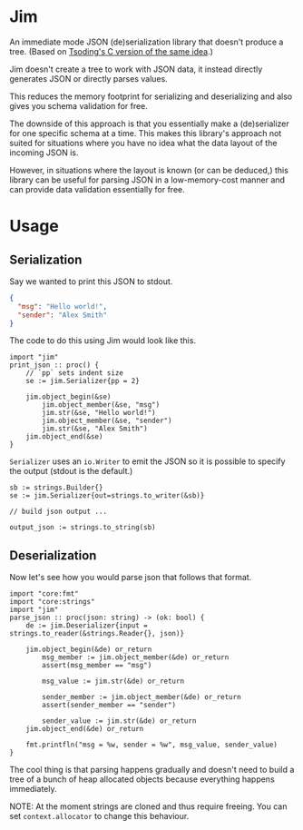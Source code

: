 # Jim

An immediate mode JSON (de)serialization library that doesn't produce a tree. (Based on [Tsoding's C version of the same idea](https://github.com/tsoding/jim).)

Jim doesn't create a tree to work with JSON data, it instead directly generates JSON or directly parses values.

This reduces the memory footprint for serializing and deserializing and also gives you schema validation for free.

The downside of this approach is that you essentially make a (de)serializer for one specific schema at a time. This makes this library's
approach not suited for situations where you have no idea what the data layout of the incoming JSON is.

However, in situations where the layout is known (or can be deduced,) this library can be useful for parsing JSON in a low-memory-cost manner
and can provide data validation essentially for free.

# Usage

## Serialization

Say we wanted to print this JSON to stdout.

```json
{
  "msg": "Hello world!",
  "sender": "Alex Smith"
}
```

The code to do this using Jim would look like this.

```odin
import "jim"
print_json :: proc() {
    // `pp` sets indent size
    se := jim.Serializer{pp = 2}

    jim.object_begin(&se)
        jim.object_member(&se, "msg")
        jim.str(&se, "Hello world!")
        jim.object_member(&se, "sender")
        jim.str(&se, "Alex Smith")
    jim.object_end(&se)
}
```

`Serializer` uses an `io.Writer` to emit the JSON so it is possible to specify the output (stdout is the default.)

```odin
sb := strings.Builder{}
se := jim.Serializer{out=strings.to_writer(&sb)}

// build json output ...

output_json := strings.to_string(sb)
```

## Deserialization

Now let's see how you would parse json that follows that format.

```odin
import "core:fmt"
import "core:strings"
import "jim"
parse_json :: proc(json: string) -> (ok: bool) {
    de := jim.Deserializer{input = strings.to_reader(&strings.Reader{}, json)}
    
    jim.object_begin(&de) or_return
        msg_member := jim.object_member(&de) or_return
        assert(msg_member == "msg")

        msg_value := jim.str(&de) or_return

        sender_member := jim.object_member(&de) or_return
        assert(sender_member == "sender")

        sender_value := jim.str(&de) or_return
    jim.object_end(&de) or_return

    fmt.printfln("msg = %w, sender = %w", msg_value, sender_value)
}
```

The cool thing is that parsing happens gradually and doesn't need to build a tree of a bunch of heap allocated objects because everything happens immediately.

NOTE: At the moment strings are cloned and thus require freeing. You can set `context.allocator` to change this behaviour.

